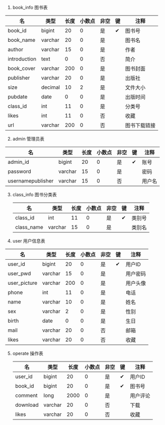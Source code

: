 1. book_info 图书表

| 名           | 类型    | 长度 | 小数点 | 非空 | 键   | 注释         |
| ------------ | ------- | ---- | ------ | ---- | ---- | ------------ |
| book_id      | bigint  | 20   | 0      | 是   | ✔    | 图书号       |
| book_name    | varchar | 20   | 0      | 是   |      | 图书名       |
| author       | varchar | 15   | 0      | 是   |      | 作者         |
| introduction | text    | 0    | 0      | 否   |      | 简介         |
| book_cover   | varchar | 200  | 0      | 是   |      | 图书封面     |
| publisher    | varchar | 20   | 0      | 是   |      | 出版社       |
| size         | decimal | 10   | 2      | 是   |      | 文件大小     |
| pubdate      | date    | 0    | 0      | 是   |      | 出版时间     |
| class_id     | int     | 11   | 0      | 是   |      | 分类号       |
| likes        | int     | 11   | 0      | 否   |      | 收藏         |
| url          | varchar | 200  | 0      | 否   |      | 图书下载链接 |

2. admin   管理员表

| 名                | 类型    | 长度 | 小数点 | 非空 | 键   | 注释   |
| ----------------- | ------- | ---- | ------ | ---- | ---- | ------ |
| admin_id          | bigint  | 20   | 0      | 是   | ✔    | 账号   |
| password          | varchar | 15   | 0      | 是   |      | 密码   |
| usernamepublisher | varchar | 15   | 0      | 否   |      | 用户名 |

3. class_info 图书分类表

   | 名         | 类型    | 长度 | 小数点 | 非空 | 键   | 注释   |
   | ---------- | ------- | ---- | ------ | ---- | ---- | ------ |
   | class_id   | int     | 11   | 0      | 是   | ✔    | 类别号 |
   | class_name | varchar | 15   | 0      | 是   |      | 类别名 |

4.  user 用户信息表

| 名           | 类型    | 长度 | 小数点 | 非空 | 键   | 注释     |
| ------------ | ------- | ---- | ------ | ---- | ---- | -------- |
| user_id      | bigint  | 20   | 0      | 是   | ✔    | 用户ID   |
| user_pwd     | varchar | 15   | 0      | 是   |      | 用户密码 |
| user_picture | varchar | 200  | 0      | 是   |      | 用户头像 |
| phone        | int     | 11   | 0      | 是   |      | 电话     |
| name         | varchar | 10   | 0      | 是   |      | 姓名     |
| sex          | varchar | 2    | 0      | 是   |      | 性别     |
| birth        | date    | 0    | 0      | 是   |      | 生日     |
| mail         | varchar | 20   | 0      | 否   |      | 邮箱     |
| likes        | varchar | 20   | 0      | 否   |      | 收藏     |

5. operate 操作表

   | 名       | 类型    | 长度 | 小数点 | 非空 | 键   | 注释     |
   | -------- | ------- | ---- | ------ | ---- | ---- | -------- |
   | user_id  | bigint  | 20   | 0      | 是   | ✔    | 用户ID   |
   | book_id  | bigint  | 20   | 0      | 是   | ✔    | 图书号   |
   | comment  | long    | 2000 | 0      | 是   |      | 用户评论 |
   | download | varchar | 20   | 0      | 否   |      | 下载     |
   | likes    | varchar | 20   | 0      | 否   |      | 收藏     |